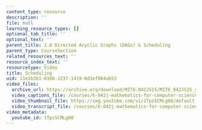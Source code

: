```yaml
---
content_type: resource
description: ''
file: null
learning_resource_types: []
optional_tab_title: ''
optional_text: ''
parent_title: 2.6 Directed Acyclic Graphs (DAGs) & Scheduling
parent_type: CourseSection
related_resources_text: ''
resource_index_text: ''
resourcetype: Video
title: Scheduling
uid: 11e1b361-0106-3237-1419-6d1ef084ab53
video_files:
  archive_url: https://archive.org/download/MIT6.042JS15/MIT6_042JS15_scheduling_ipod.mp4
  video_captions_file: /courses/6-042j-mathematics-for-computer-science-spring-2015/d6edd561cec55b8abf63d5ae22a849aa_1TpzSCMLg08.vtt
  video_thumbnail_file: https://img.youtube.com/vi/1TpzSCMLg08/default.jpg
  video_transcript_file: /courses/6-042j-mathematics-for-computer-science-spring-2015/67f992a29ded030fcaa2f42f8aa8ab2c_1TpzSCMLg08.pdf
video_metadata:
  youtube_id: 1TpzSCMLg08
---
```

